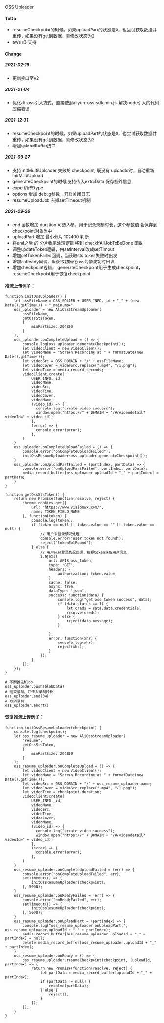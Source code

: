 OSS Uploader

#### ToDo
- resumeCheckpoint的时候，如果uploadPart的状态是0，也尝试获取数据并重传，如果没有get到数据，则修改状态为2
- aws s3 支持

#### Change
##### 2021-02-16
* 更新接口至v2
##### 2021-01-04
- 优化ali-oss引入方式，直接使用aliyun-oss-sdk.min.js, 解决node引入的代码压缩错误

#####  2021-12-31
- resumeCheckpoint的时候，如果uploadPart的状态是0，也尝试获取数据并重传，如果没有get到数据，则修改状态为2
- 增加uploadBuffer接口

#####  2021-09-27
- 支持 initMultiUploader 失败的 checkpoint, 既没有 uploadId时，自动重新 initMultiUpload
- generateCheckpoint的时候 支持传入extraData 保存额外信息
- export所有type
- options 增加 debug参数，开启关闭日志
- resumeUploadJob 去掉setTimeout机制

#####  2021-09-26
- end 函数增加 duration 可选入参。用于记录录制时长，这个参数值 会保存到checkpoint对象当中
- uploadPart 增加 最小分片 102400 判断
- 将end之后 的 分片收尾处理逻辑 移到 checkIfAllJobToBeDone 函数
- 调整updateToken逻辑，由setInterval改成setTimout
- 增加getTokenFailed回调，当获取sts token失败时出发
- 增加onReady回调，当获取初始化oss对象成功时出发
- 增加checkpoint逻辑， generateCheckpoint用于生成checkpoint，resumeCheckpoint用于恢复checkpoint


#### 推流上传例子：
```
function initOssUploader() {
    let ossFileName = OSS_FOLDER + USER_INFO._id + "_" + (new Date().getTime()) + "_main.mp4"
    oss_uploader = new AliOssStreamUploader(
        ossFileName,
        getOssStsToken,
        {
            minPartSize: 204800
        }
    );
    oss_uploader.onCompleteUpload = () => {
        console.log(oss_uploader.generateCheckpoint());
        let videoClient = new VideoClient();
        let videoName = "Screen Recording at " + formatDate(new Date().getTime());
        let videoSrc = OSS_DOMAIN + "/" + ossFileName;
        let videoCover = videoSrc.replace(".mp4", "/1.png");
        let videoTime = media_record_seconds;
        videoClient.create(
            USER_INFO._id,
            videoName,
            videoSrc,
            videoTime,
            videoCover,
            videoName,
            (video_id) => {
              console.log("create video success");
              window.open("https://" + DOMAIN + "/#/videodetail?videoId=" + video_id);
            },
            (error) => {
              console.error(error);
            },
        )
    }
    oss_uploader.onCompleteUploadFailed = () => {
        console.error("onCompleteUploadFailed");
        initOssResumeUploader(oss_uploader.generateCheckpoint());
    }
    oss_uploader.onUploadPartFailed = (partIndex, partData) => {
        console.error("onUploadPartFailed", partIndex, partData);
        media_record_buffer[oss_uploader.uploadId + "_" + partIndex] = partData;
    }
}

function getOssStsToken() {
    return new Promise(function(resolve, reject) {
        chrome.cookies.get({
            url: "https://www.visionwx.com/",
            name: TOKEN_FIELD_NAME
        }, function(token) {
            console.log(token);
            if (token == null || token.value == "" || token.value == null) {
                // 用户未登录情况处理
                console.error("user token not found");
                reject("tokenNotFound");
            } else {
                // 用户已经登录情况处理，根据token获取用户信息
                $.ajax({
                    url: APIS.oss_token,
                    type: 'GET',
                    headers: {
                        authorization: token.value,
                    },
                    cache: false,
                    async: true,
                    dataType: 'json',
                    success: function(data) {
                        console.log("get oss token success", data);
                        if (data.status == 1) {
                            let creds = data.data.credentials;
                            resolve(creds);
                        } else {
                            reject(data.message);
                        }
                        
                    },
                    error: function(xhr) {
                        console.log(xhr);
                        reject(xhr);
                    }
                });
            }
        });
    });
}

# 不断推送blob
oss_uploader.push(blobData)
# 结束录制，并传入录制时长
oss_uploader.end(34)
# 取消录制
oss_uploader.abort()
```



#### 恢复推流上传例子：
```
function initOssResumeUploader(checkpoint) {
    console.log(checkpoint);
    let oss_resume_uploader = new AliOssStreamUploader(
        "resume",
        getOssStsToken,
        {
            minPartSize: 204800
        }
    );
    oss_resume_uploader.onCompleteUpload = () => {
        let videoClient = new VideoClient();
        let videoName = "Screen Recording at " + formatDate(new Date().getTime());
        let videoSrc = OSS_DOMAIN + "/" + oss_resume_uploader.name;
        let videoCover = videoSrc.replace(".mp4", "/1.png");
        let videoTime = checkpoint.duration;
        videoClient.create(
            USER_INFO._id,
            videoName,
            videoSrc,
            videoTime,
            videoCover,
            videoName,
            (video_id) => {
              console.log("create video success");
              window.open("https://" + DOMAIN + "/#/videodetail?videoId=" + video_id);
            },
            (error) => {
              console.error(error);
            },
        )
    }
    oss_resume_uploader.onCompleteUploadFailed = (err) => {
        console.error("onCompleteUploadFailed", err);
        setTimeout(() => {
            initOssResumeUploader(checkpoint);
        }, 5000);
    }
    oss_resume_uploader.onReadyFailed = (err) => {
        console.error("onReadyFailed", err);
        setTimeout(() => {
            initOssResumeUploader(checkpoint);
        }, 5000);
    }
    oss_resume_uploader.onUploadPart = (partIndex) => {
        console.log("oss_resume_uploader.onUploadPart,", oss_resume_uploader.uploadId + "_" + partIndex);
        media_record_buffer[oss_resume_uploader.uploadId + "_" + partIndex] = null;
        delete media_record_buffer[oss_resume_uploader.uploadId + "_" + partIndex];
    }
    oss_resume_uploader.onReady = () => {
        oss_resume_uploader.resumeCheckpoint(checkpoint, (uploadId, partIndex) => {
            return new Promise(function(resolve, reject) {
                let partData = media_record_buffer[uploadId + "_" + partIndex];
                if (partData != null) {
                    resolve(partData);
                } else {
                    reject();
                }
            });
        });
    }
}

```